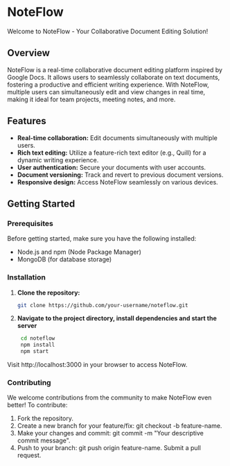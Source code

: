 # NoteFlow

Welcome to NoteFlow - Your Collaborative Document Editing Solution!

## Overview

NoteFlow is a real-time collaborative document editing platform inspired by Google Docs. It allows users to seamlessly collaborate on text documents, fostering a productive and efficient writing experience. With NoteFlow, multiple users can simultaneously edit and view changes in real time, making it ideal for team projects, meeting notes, and more.

## Features

- **Real-time collaboration:** Edit documents simultaneously with multiple users.
- **Rich text editing:** Utilize a feature-rich text editor (e.g., Quill) for a dynamic writing experience.
- **User authentication:** Secure your documents with user accounts.
- **Document versioning:** Track and revert to previous document versions.
- **Responsive design:** Access NoteFlow seamlessly on various devices.

## Getting Started

### Prerequisites

Before getting started, make sure you have the following installed:

- Node.js and npm (Node Package Manager)
- MongoDB (for database storage)

### Installation

1. **Clone the repository:**

   ```bash
   git clone https://github.com/your-username/noteflow.git
2. **Navigate to the project directory, install dependencies and start the server**
   ```bash
    cd noteflow
    npm install
    npm start
Visit http://localhost:3000 in your browser to access NoteFlow.

### Contributing
We welcome contributions from the community to make NoteFlow even better! To contribute:

1. Fork the repository.
2. Create a new branch for your feature/fix: git checkout -b feature-name.
3. Make your changes and commit: git commit -m "Your descriptive commit message".
4. Push to your branch: git push origin feature-name.
Submit a pull request.

